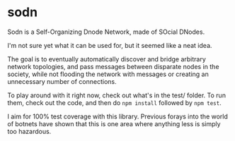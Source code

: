 # sodn

Sodn is a Self-Organizing Dnode Network, made of
SOcial DNodes.

I'm not sure yet what it can be used for, but it seemed like a neat
idea.

The goal is to eventually automatically discover and bridge arbitrary
network topologies, and pass messages between disparate nodes in the
society, while not flooding the network with messages or creating an
unnecessary number of connections.

To play around with it right now, check out what's in the test/ folder.
To run them, check out the code, and then do `npm install` followed by
`npm test`.

I aim for 100% test coverage with this library.  Previous forays into
the world of botnets have shown that this is one area where anything
less is simply too hazardous.
